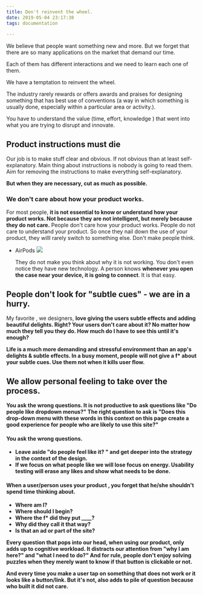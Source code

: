 ```yaml
---
title: Don't reinvent the wheel.
date: 2019-05-04 23:17:38
tags: documentation
 
---
```


We believe that people want something new and more. But we forget that there are so many applications on the market that demand our time.

 Each of them has different interactions and we need to learn each one of them.



We have a temptation to reinvent the wheel.

 The industry rarely rewards or offers awards and praises for designing something that has best use of conventions (a way in which something is usually done, especially within a particular area or activity.).

You have to understand the value (time, effort, knowledge ) that went into what you are trying to disrupt and innovate. 



## Product instructions must die

Our job is to make stuff clear and obvious. If not obvious than at least self-explanatory. Main thing about instructions is nobody is going to read them. Aim for removing the instructions to make everything self-explanatory. 

<b>But when they are necessary, cut as much as possible.</b> 



### We don't care about how your product works.

For most people, <b>it is not essential to know or understand how your product works. Not because they are not intelligent, but merely because they do not care.</b>
People don't care how your product works. People do not care to understand your product.
So once they nail down the use of your product, they willl rarely switch to something else. Don't make people think.



- AirPods ![](https://img.purch.com/skipping-air-pods-2-jpg/w/755/aHR0cDovL21lZGlhLmJlc3RvZm1pY3JvLmNvbS9LL0svODI4ODg0L29yaWdpbmFsL3NraXBwaW5nLWFpci1wb2RzLTIuanBn)

  They do not make you think about why it is not working. You don't even notice they have new technology. A person knows <b>whenever you open the case near your device, it is going to connect</b>. It is that easy.

## People don't look for "subtle cues" - we are in a hurry.



My favorite , we designers, <b>love giving the users subtle effects and adding beautiful delights. Right? Your users don't care about it? No matter how much they tell you they do. How much do I have to see this until it's enough?

<b>Life is a much more demanding and stressful environment than an app's delights & subtle effects. In a busy moment, people will not give a f* about your subtle cues. Use them not when it kills user flow.</b>

## We allow personal feeling to take over the process.



You ask the wrong questions. It is not productive to ask questions like "Do people like dropdown menus?" The <b>right question to ask</b> is "Does this drop-down menu with these words in this context on this page create a good experience for people who are likely to use this site?"

#### You ask the wrong questions.

- Leave aside "do people feel like it? " and get deeper into the strategy in the context of the design.
- If we focus on what people like we will lose focus on energy. Usability testing will erase any likes and show what needs to be done.

#### When a user/person uses your product , you forget that he/she shouldn't spend time thinking about.

- Where am I? 
- Where should I begin?
- Where the f* did they put ____?
- Why did they call it that way?
- Is that an ad or part of the site?

Every question that pops into our head, when using our product, only adds up to cognitive workload. It distracts our attention from "why I am here?" and "what I need to do?" And for rule, people don't enjoy solving puzzles when they merely want to know if that button is clickable or not.

And every time you make a user tap on something that does not work or it looks like a button/link. But it's not, also adds to pile of question because who built it did not care.



